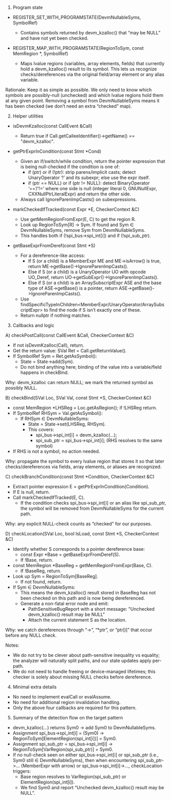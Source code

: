 1) Program state

- REGISTER_SET_WITH_PROGRAMSTATE(DevmNullableSyms, SymbolRef)
  - Contains symbols returned by devm_kzalloc() that “may be NULL” and have not yet been checked.

- REGISTER_MAP_WITH_PROGRAMSTATE(RegionToSym, const MemRegion *, SymbolRef)
  - Maps lvalue regions (variables, array elements, fields) that currently hold a devm_kzalloc() result to its symbol. This lets us recognize checks/dereferences via the original field/array element or any alias variable.

Rationale: Keep it as simple as possible. We only need to know which symbols are possibly-null (unchecked) and which lvalue regions hold them at any given point. Removing a symbol from DevmNullableSyms means it has been checked (we don’t need an extra “checked” map).


2) Helper utilities

- isDevmKzalloc(const CallEvent &Call)
  - Return true if Call.getCalleeIdentifier()->getName() == "devm_kzalloc".

- getPtrExprInCondition(const Stmt *Cond)
  - Given an if/switch/while condition, return the pointer expression that is being null-checked if the condition is one of:
    - if (ptr) or if (!ptr): strip parens/implicit casts; detect UnaryOperator ‘!’ and its subexpr; else use the expr itself.
    - if (ptr == NULL) or if (ptr != NULL): detect BinaryOperator ‘==’/‘!=’ where one side is null (integer literal 0, GNUNullExpr, CXXNullPtrLiteralExpr) and return the other side.
  - Always call IgnoreParenImpCasts() on subexpressions.

- markCheckedIfTracked(const Expr *E, CheckerContext &C)
  - Use getMemRegionFromExpr(E, C) to get the region R.
  - Look up RegionToSym[R] -> Sym. If found and Sym ∈ DevmNullableSyms, remove Sym from DevmNullableSyms.
  - This handles both if (!spi_bus->spi_int[i]) and if (!spi_sub_ptr).

- getBaseExprFromDeref(const Stmt *S)
  - For a dereference-like access:
    - If S (or a child) is a MemberExpr ME and ME->isArrow() is true, return ME->getBase()->IgnoreParenImpCasts().
    - Else if S (or a child) is a UnaryOperator UO with opcode UO_Deref, return UO->getSubExpr()->IgnoreParenImpCasts().
    - Else if S (or a child) is an ArraySubscriptExpr ASE and the base type of ASE->getBase() is a pointer, return ASE->getBase()->IgnoreParenImpCasts().
  - Use findSpecificTypeInChildren<MemberExpr/UnaryOperator/ArraySubscriptExpr> to find the node if S isn’t exactly one of these.
  - Return nullptr if nothing matches.


3) Callbacks and logic

A) checkPostCall(const CallEvent &Call, CheckerContext &C)
- If not isDevmKzalloc(Call), return.
- Get the return value: SVal Ret = Call.getReturnValue().
- If SymbolRef Sym = Ret.getAsSymbol():
  - State = State->add<DevmNullableSyms>(Sym).
  - Do not bind anything here; binding of the value into a variable/field happens in checkBind.

Why: devm_kzalloc can return NULL; we mark the returned symbol as possibly NULL.

B) checkBind(SVal Loc, SVal Val, const Stmt *S, CheckerContext &C)
- const MemRegion *LHSReg = Loc.getAsRegion(); if !LHSReg return.
- If SymbolRef RHSym = Val.getAsSymbol():
  - If RHSym ∈ DevmNullableSyms:
    - State = State->set<RegionToSym>(LHSReg, RHSym).
    - This covers:
      - spi_bus->spi_int[i] = devm_kzalloc(...);
      - spi_sub_ptr = spi_bus->spi_int[i]; (RHS resolves to the same symbol)
- If RHS is not a symbol, no action needed.

Why: propagate the symbol to every lvalue region that stores it so that later checks/dereferences via fields, array elements, or aliases are recognized.

C) checkBranchCondition(const Stmt *Condition, CheckerContext &C)
- Extract pointer expression E = getPtrExprInCondition(Condition).
- If E is null, return.
- Call markCheckedIfTracked(E, C).
  - If the condition checks spi_bus->spi_int[i] or an alias like spi_sub_ptr, the symbol will be removed from DevmNullableSyms for the current path.

Why: any explicit NULL-check counts as “checked” for our purposes.

D) checkLocation(SVal Loc, bool IsLoad, const Stmt *S, CheckerContext &C)
- Identify whether S corresponds to a pointer dereference base:
  - const Expr *Base = getBaseExprFromDeref(S).
  - If !Base, return.
- const MemRegion *BaseReg = getMemRegionFromExpr(Base, C).
  - If !BaseReg, return.
- Look up Sym = RegionToSym[BaseReg].
  - If not found, return.
- If Sym ∈ DevmNullableSyms:
  - This means the devm_kzalloc() result stored in BaseReg has not been checked on this path and is now being dereferenced.
  - Generate a non-fatal error node and emit:
    - PathSensitiveBugReport with a short message:
      "Unchecked devm_kzalloc() result may be NULL"
    - Attach the current statement S as the location.

Why: we catch dereferences through “->”, “*ptr”, or “ptr[i]” that occur before any NULL check.

Notes:
- We do not try to be clever about path-sensitive inequality vs equality; the analyzer will naturally split paths, and our state updates apply per-path.
- We do not need to handle freeing or device-managed lifetimes; this checker is solely about missing NULL checks before dereference.


4) Minimal extra details

- No need to implement evalCall or evalAssume.
- No need for additional region invalidation handling.
- Only the above four callbacks are required for this pattern.

5) Summary of the detection flow on the target pattern

- devm_kzalloc(...) returns Sym0 → add Sym0 to DevmNullableSyms.
- Assignment spi_bus->spi_int[i] = (Sym0) → RegionToSym[ElementRegion(spi_int[i])] = Sym0.
- Assignment spi_sub_ptr = spi_bus->spi_int[i] → RegionToSym[VarRegion(spi_sub_ptr)] = Sym0.
- If no null-check seen on either spi_bus->spi_int[i] or spi_sub_ptr (i.e., Sym0 still ∈ DevmNullableSyms),
  then when encountering spi_sub_ptr->... (MemberExpr with arrow) or spi_bus->spi_int[i]->..., checkLocation triggers:
  - Base region resolves to VarRegion(spi_sub_ptr) or ElementRegion(spi_int[i]).
  - We find Sym0 and report “Unchecked devm_kzalloc() result may be NULL”.
